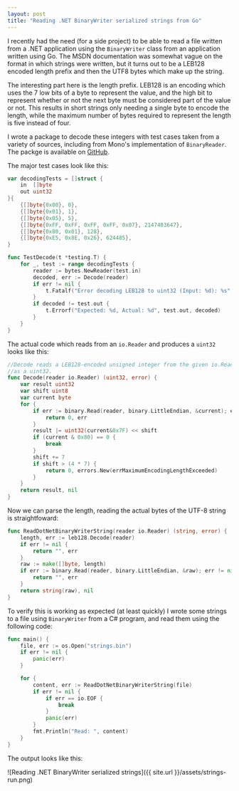 ```yaml
---
layout: post
title: "Reading .NET BinaryWriter serialized strings from Go" 
---
```


I recently had the need (for a side project) to be able to read a file written
from a .NET application using the `BinaryWriter` class from an application
written using Go. The MSDN documentation was somewhat vague on the format in
which strings were written, but it turns out to be a LEB128 encoded length
prefix and then the UTF8 bytes which make up the string.

The interesting part here is the length prefix. LEB128 is an encoding which
uses the 7 low bits of a byte to represent the value, and the high bit to
represent whether or not the next byte must be considered part of the value or
not. This results in short strings only needing a single byte to encode the
length, while the maximum number of bytes required to represent the length is
five instead of four.

I wrote a package to decode these integers with test cases taken from a variety
of sources, including from Mono's implementation of `BinaryReader`. The packge
is available on [GitHub][leb128].

The major test cases look like this:

```go
var decodingTests = []struct {
	in  []byte
	out uint32
}{
	{[]byte{0x00}, 0},
	{[]byte{0x01}, 1},
	{[]byte{0x05}, 5},
	{[]byte{0xFF, 0xFF, 0xFF, 0xFF, 0x07}, 2147483647},
	{[]byte{0x80, 0x01}, 128},
	{[]byte{0xE5, 0x8E, 0x26}, 624485},
}

func TestDecode(t *testing.T) {
	for _, test := range decodingTests {
		reader := bytes.NewReader(test.in)
		decoded, err := Decode(reader)
		if err != nil {
			t.Fatalf("Error decoding LEB128 to uint32 (Input: %d): %s", test.out, err)
		}
		if decoded != test.out {
			t.Errorf("Expected: %d, Actual: %d", test.out, decoded)
		}
	}
}
```

The actual code which reads from an `io.Reader` and produces a `uint32` looks
like this:

```go
//Decode reads a LEB128-encoded unsigned integer from the given io.Reader and returns it
//as a uint32.
func Decode(reader io.Reader) (uint32, error) {
	var result uint32
	var shift uint8
	var current byte
	for {
		if err := binary.Read(reader, binary.LittleEndian, &current); err != nil {
			return 0, err
		}
		result |= uint32(current&0x7F) << shift
		if (current & 0x80) == 0 {
			break
		}
		shift += 7
		if shift > (4 * 7) {
			return 0, errors.New(errMaximumEncodingLengthExceeded)
		}
	}
	return result, nil
}
```

Now we can parse the length, reading the actual bytes of the UTF-8 string is
straightfoward:

```go
func ReadDotNetBinaryWriterString(reader io.Reader) (string, error) {
	length, err := leb128.Decode(reader)
	if err != nil {
		return "", err
	}
	raw := make([]byte, length)
	if err := binary.Read(reader, binary.LittleEndian, &raw); err != nil {
		return "", err
	}
	return string(raw), nil
}
```

To verify this is working as expected (at least quickly) I wrote some strings
to a file using `BinaryWriter` from a C# program, and read them using the
following code:

```go
func main() {
	file, err := os.Open("strings.bin")
	if err != nil {
		panic(err)
	}

	for {
		content, err := ReadDotNetBinaryWriterString(file)
		if err != nil {
			if err == io.EOF {
				break
			}
			panic(err)
		}
		fmt.Println("Read: ", content)
	}
}
```

The output looks like this:

![Reading .NET BinaryWriter serialized strings]({{ site.url }}/assets/strings-run.png)

[leb128]: https://github.com/jen20/leb128
